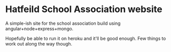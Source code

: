 # Hatfeild School Association website

A simple-ish site for the school association build using angular+node+express+mongo.

Hopefully be able to run it on heroku and it'll be good enough. Few things to work out along the way though. 
